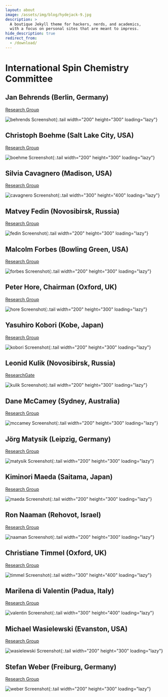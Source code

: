 ```yaml
---
layout: about
image: /assets/img/blog/hydejack-9.jpg
description: >
  A boutique Jekyll theme for hackers, nerds, and academics,
  with a focus on personal sites that are meant to impress.
hide_description: true
redirect_from:
  - /download/
---
```


# International Spin Chemistry Committee

## Jan Behrends (Berlin, Germany) 

[Research Group](https://www.physik.fu-berlin.de/en/einrichtungen/ag/ag-behrends/mitarbeiter/behrends/index.html)

![behrends Screenshot](assets/img/committee/jan_behrends.jfif){:.tail width="200" height="300" loading="lazy"}

## Christoph Boehme (Salt Lake City, USA) 

[Research Group](https://web.physics.utah.edu/~boehmelab/)

![boehme Screenshot](assets/img/committee/christoph_boehme.jfif){:.tail width="200" height="300" loading="lazy"}

## Silvia Cavagnero (Madison, USA) 

[Research Group](https://cavagnero.chem.wisc.edu/)

![cavagnero Screenshot](assets/img/committee/silvia_cavagnero.jfif){:.tail width="300" height="400" loading="lazy"}

## Matvey Fedin (Novosibirsk, Russia)

[Research Group](https://www.tomo.nsc.ru/homepages/LMR/Fedin/)

![fedin Screenshot](assets/img/committee/matvey_fedin.jpg){:.tail width="200" height="300" loading="lazy"}

## Malcolm Forbes (Bowling Green, USA)

[Research Group](https://www.bgsu.edu/arts-and-sciences/chemistry/faculty/malcolm-forbes.html)

![forbes Screenshot](assets/img/committee/malcolm_forbes.jpg){:.tail width="200" height="300" loading="lazy"}

## Peter Hore, Chairman (Oxford, UK)

[Research Group](http://hore.chem.ox.ac.uk/index.shtml)

![hore Screenshot](assets/img/committee/peter_hore.jpg){:.tail width="200" height="300" loading="lazy"}

## Yasuhiro Kobori (Kobe, Japan)

[Research Group](http://www2.kobe-u.ac.jp/~ykobori/frame.html)

![kobori Screenshot](assets/img/committee/yasuhiro_kobori.jpg){:.tail width="200" height="300" loading="lazy"}

## Leonid Kulik (Novosibirsk, Russia)

[ResearchGate](https://www.researchgate.net/profile/Leonid-Kulik)

![kulik Screenshot](assets/img/committee/leonid_kulik.jpg){:.tail width="200" height="300" loading="lazy"}

## Dane McCamey (Sydney, Australia)

[Research Group](https://research.unsw.edu.au/people/professor-dane-mccamey)

![mccamey Screenshot](assets/img/committee/dane_mccamey.jpg){:.tail width="200" height="300" loading="lazy"}

## Jörg Matysik (Leipzig, Germany)

[Research Group](https://www.cidnp.net/)

![matysik Screenshot](assets/img/committee/jorg_matysik.jfif){:.tail width="200" height="300" loading="lazy"}

## Kiminori Maeda (Saitama, Japan)

[Research Group](http://park.saitama-u.ac.jp/~maedalab/home.html)

![maeda Screenshot](assets/img/committee/kiminori_maeda.jfif){:.tail width="200" height="300" loading="lazy"}

## Ron Naaman (Rehovot, Israel)

[Research Group](https://www.weizmann.ac.il/chembiophys/naaman/home)

![naaman Screenshot](assets/img/committee/ron_naaman.jpg){:.tail width="200" height="300" loading="lazy"}

## Christiane Timmel (Oxford, UK)

[Research Group](http://timmel.chem.ox.ac.uk/)

![timmel Screenshot](assets/img/committee/christiane_timmel.jfif){:.tail width="300" height="400" loading="lazy"}

## Marilena di Valentin (Padua, Italy)

[Research Group](https://wwwdisc.chimica.unipd.it/eprlab/index.php/marilena-di-valentin/)

![valentin Screenshot](assets/img/committee/marilena_di_valentin.jpg){:.tail width="300" height="400" loading="lazy"}

## Michael Wasielewski (Evanston, USA)

[Research Group](https://sites.northwestern.edu/wasielewski/)

![wasielewski Screenshot](assets/img/committee/michael_wasielewski.jpg){:.tail width="200" height="300" loading="lazy"}

## Stefan Weber (Freiburg, Germany)

[Research Group](https://www.radicals.uni-freiburg.de/de/ak/weber)

![weber Screenshot](assets/img/committee/stefan_weber.jfif){:.tail width="200" height="300" loading="lazy"}


[blog]: /
[portfolio]: https://hydejack.com/examples/
[resume]: https://hydejack.com/resume/
[download]: https://hydejack.com/download/
[welcome]: https://hydejack.com/
[forms]: https://hydejack.com/forms-by-example/

[features]: #features
[news]: #build-an-audience
[syntax]: syntax-highlighting
[latex]: #beautiful-math
[dark]: https://hydejack.com/blog/hydejack/2018-09-01-introducing-dark-mode/
[search]: https://hydejack.com/#_search-input
[grid]: https://hydejack.com/blog/hydejack/

[lic]: LICENSE.md
[pro]: licenses/PRO.md
[docs]: docs/README.md
[ofln]: docs/advanced.md#enabling-offline-support
[math]: docs/writing.md#adding-math

[kit]: https://github.com/hydecorp/hydejack-starter-kit/releases
[src]: https://github.com/hydecorp/hydejack
[gem]: https://rubygems.org/gems/jekyll-theme-hydejack
[buy]: https://gum.co/nuOluY

[gpss]: https://developers.google.com/speed/pagespeed/insights/?url=https%3A%2F%2Fhydejack.com%2Fdocs%2F
[rouge]: http://rouge.jneen.net
[katex]: https://khan.github.io/KaTeX/
[mathjax]: https://www.mathjax.org/
[tinyletter]: https://tinyletter.com/
